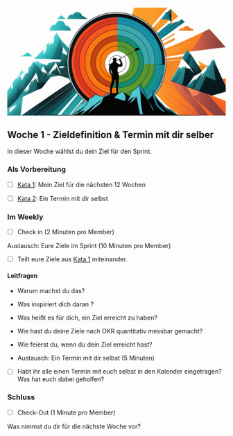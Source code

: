 ![Wenn du die Geschichte deines Lebens schreibst, lass niemand anderen den Stift in die Hand nehmen](images/woche1-1.png)

## Woche 1 - Zieldefinition & Termin mit dir selber

In dieser Woche wählst du dein Ziel für den Sprint.

### Als Vorbereitung

- [ ] [Kata 1](2-1-Kata-1.md): Mein Ziel für die nächsten 12 Wochen

- [ ] [Kata 2](2-1-Kata-2.md): Ein Termin mit dir selbst

### Im Weekly

- [ ] Check in (2 Minuten pro Member)

Austausch: Eure Ziele im Sprint (10 Minuten pro Member)

- [ ] Teilt eure Ziele aus [Kata 1](2-1-Kata-1.md) miteinander.

#### Leitfragen

- Warum machst du das?
- Was inspiriert dich daran ?
- Was heißt es für dich, ein Ziel erreicht zu haben?
- Wie hast du deine Ziele nach OKR quantitativ messbar gemacht?
- Wie feierst du, wenn du dein Ziel erreicht hast?

- Austausch: Ein Termin mit dir selbst (5 Minuten)

- [ ] Habt ihr alle einen Termin mit euch selbst in den Kalender eingetragen? Was hat euch dabei geholfen?

### Schluss

- [ ] Check-Out (1 Minute pro Member)

Was nimmst du dir für die nächste Woche vor?


